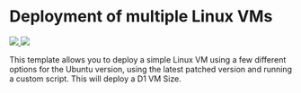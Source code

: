 # Deployment of multiple Linux VMs

<a href="https://portal.azure.com/#create/Microsoft.Template/uri/https%3A%2F%2Fraw.githubusercontent.com%2Foliverheilig%2Fazure-cluster-templates%2Fmaster%2Flinux-web-cluster%2Fazuredeploy.json" target="_blank">
    <img src="http://azuredeploy.net/deploybutton.png"/>
</a>
<a href="http://armviz.io/#/?load=https%3A%2F%2Fraw.githubusercontent.com%2Foliverheilig%2Fazure-cluster-templates%2Fmaster%2Flinux-web-cluster%2Fazuredeploy.json" target="_blank">
    <img src="http://armviz.io/visualizebutton.png"/>
</a>

This template allows you to deploy a simple Linux VM using a few different options for the Ubuntu version, using the latest patched version and running a custom script. This will deploy a D1 VM Size.
